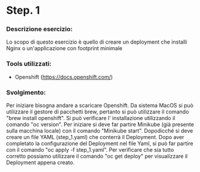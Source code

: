 
# Step. 1
### Descrizione esercizio:

Lo scopo di questo esercizio è quello di creare un deployment che installi Nginx o un'applicazione con footprint minimale
### Tools utilizzati:

- Openshift (https://docs.openshift.com/)

### Svolgimento:

Per iniziare bisogna andare a scaricare Openshift. Da sistema MacOS si può utilizzare il gestore di pacchetti brew, pertanto si può utilizzare il comando "brew install openshift". Si può verificare l' installazione utilizzando il comando "oc version". 
Per iniziare si deve far partire Minikube (già presente sulla macchina locale) con il comando "Minikube start". Dopodicché si deve creare un file YAML (step_1.yaml) che conterrà il Deployment. 
Dopo aver completato la configurazione del Deployment nel file Yaml, si può far partire con il comando "oc apply -f step_1.yaml". Per verificare che sia tutto corretto possiamo utilizzare il comando "oc get deploy" per visualizzare il Deployment appena creato.